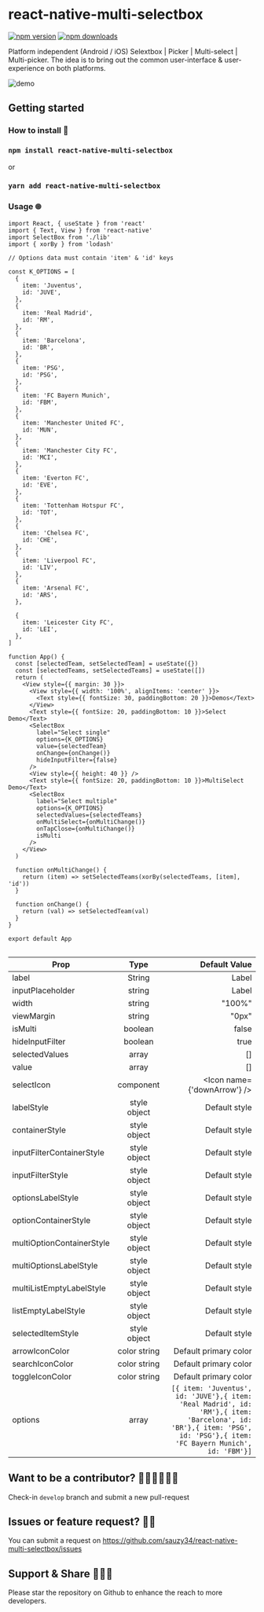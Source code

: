 # react-native-multi-selectbox

[![npm version](https://badge.fury.io/js/react-native-multi-selectbox.svg)](https://badge.fury.io/js/react-native-multi-selectbox)
[![npm downloads](https://img.shields.io/npm/dm/react-native-multi-selectbox.svg?style=flat-square)](https://www.npmjs.com/package/react-native-multi-selectbox)

Platform independent (Android / iOS) Selextbox | Picker | Multi-select | Multi-picker. The idea is to bring out the common user-interface & user-experience on both platforms.

![demo](https://raw.githubusercontent.com/sauzy34/react-native-multi-selectbox/master/demo.gif)

## Getting started

### How to install 🎹

### `npm install react-native-multi-selectbox`

or

### `yarn add react-native-multi-selectbox`

### Usage 𖣠

```
import React, { useState } from 'react'
import { Text, View } from 'react-native'
import SelectBox from './lib'
import { xorBy } from 'lodash'

// Options data must contain 'item' & 'id' keys

const K_OPTIONS = [
  {
    item: 'Juventus',
    id: 'JUVE',
  },
  {
    item: 'Real Madrid',
    id: 'RM',
  },
  {
    item: 'Barcelona',
    id: 'BR',
  },
  {
    item: 'PSG',
    id: 'PSG',
  },
  {
    item: 'FC Bayern Munich',
    id: 'FBM',
  },
  {
    item: 'Manchester United FC',
    id: 'MUN',
  },
  {
    item: 'Manchester City FC',
    id: 'MCI',
  },
  {
    item: 'Everton FC',
    id: 'EVE',
  },
  {
    item: 'Tottenham Hotspur FC',
    id: 'TOT',
  },
  {
    item: 'Chelsea FC',
    id: 'CHE',
  },
  {
    item: 'Liverpool FC',
    id: 'LIV',
  },
  {
    item: 'Arsenal FC',
    id: 'ARS',
  },

  {
    item: 'Leicester City FC',
    id: 'LEI',
  },
]

function App() {
  const [selectedTeam, setSelectedTeam] = useState({})
  const [selectedTeams, setSelectedTeams] = useState([])
  return (
    <View style={{ margin: 30 }}>
      <View style={{ width: '100%', alignItems: 'center' }}>
        <Text style={{ fontSize: 30, paddingBottom: 20 }}>Demos</Text>
      </View>
      <Text style={{ fontSize: 20, paddingBottom: 10 }}>Select Demo</Text>
      <SelectBox
        label="Select single"
        options={K_OPTIONS}
        value={selectedTeam}
        onChange={onChange()}
        hideInputFilter={false}
      />
      <View style={{ height: 40 }} />
      <Text style={{ fontSize: 20, paddingBottom: 10 }}>MultiSelect Demo</Text>
      <SelectBox
        label="Select multiple"
        options={K_OPTIONS}
        selectedValues={selectedTeams}
        onMultiSelect={onMultiChange()}
        onTapClose={onMultiChange()}
        isMulti
      />
    </View>
  )

  function onMultiChange() {
    return (item) => setSelectedTeams(xorBy(selectedTeams, [item], 'id'))
  }

  function onChange() {
    return (val) => setSelectedTeam(val)
  }
}

export default App


```

| Prop                      |     Type     |                                                                                                                                                        Default Value |
| ------------------------- | :----------: | -------------------------------------------------------------------------------------------------------------------------------------------------------------------: |
| label                     |    String    |                                                                                                                                                                Label |
| inputPlaceholder          |    string    |                                                                                                                                                                Label |
| width                     |    string    |                                                                                                                                                               "100%" |
| viewMargin                |    string    |                                                                                                                                                                "0px" |
| isMulti                   |   boolean    |                                                                                                                                                                false |
| hideInputFilter           |   boolean    |                                                                                                                                                                 true |
| selectedValues            |    array     |                                                                                                                                                                   [] |
| value                     |    array     |                                                                                                                                                                   [] |
| selectIcon                |  component   |                                                                                                                                          <Icon name={'downArrow'} /> |
| labelStyle                | style object |                                                                                                                                                        Default style |
| containerStyle            | style object |                                                                                                                                                        Default style |
| inputFilterContainerStyle | style object |                                                                                                                                                        Default style |
| inputFilterStyle          | style object |                                                                                                                                                        Default style |
| optionsLabelStyle         | style object |                                                                                                                                                        Default style |
| optionContainerStyle      | style object |                                                                                                                                                        Default style |
| multiOptionContainerStyle | style object |                                                                                                                                                        Default style |
| multiOptionsLabelStyle    | style object |                                                                                                                                                        Default style |
| multiListEmptyLabelStyle  | style object |                                                                                                                                                        Default style |
| listEmptyLabelStyle       | style object |                                                                                                                                                        Default style |
| selectedItemStyle         | style object |                                                                                                                                                        Default style |
| arrowIconColor         | color string |                                                                                                                                                        Default primary color |
| searchIconColor         | color string |                                                                                                                                                        Default primary color |
| toggleIconColor         | color string |                                                                                                                                                        Default primary color |
| options                   |    array     | `[{ item: 'Juventus', id: 'JUVE'},{ item: 'Real Madrid', id: 'RM'},{ item: 'Barcelona', id: 'BR'},{ item: 'PSG', id: 'PSG'},{ item: 'FC Bayern Munich', id: 'FBM'}]` |

## Want to be a contributor? 👷🏼‍♂️👷🏼‍♀️

Check-in `develop` branch and submit a new pull-request

## Issues or feature request? ✍🏼

You can submit a request on https://github.com/sauzy34/react-native-multi-selectbox/issues

## Support & Share 💆🏼‍♂️

Please star the repository on Github to enhance the reach to more developers.
